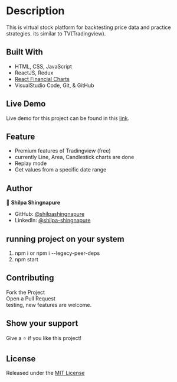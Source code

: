 # Description
This is virtual stock platform for backtesting price data and practice strategies.
its similar to TV(Tradingview).

## Built With

- HTML, CSS, JavaScript 
- ReactJS, Redux 
- [React Financial Charts](https://github.com/react-financial/react-financial-charts)
- VisualStudio Code, Git, & GitHub 

## Live Demo
Live demo for this project can be found in this [link](https://demo-deploying-chart.vercel.app).





## Feature
- Premium features of Tradingview (free)
- currently Line, Area, Candlestick charts are done
- Replay mode
- Get values from a specific date range

## Author

👤 **Shilpa Shingnapure**

- GitHub: [@shilpashingnapure](https://github.com/shilpashingnapure)
- LinkedIn: [@shilpa-shingnapure](https://www.linkedin.com/in/shilpa-shingnapure)

## running project on your system
1. npm i or npm i --legecy-peer-deps
2. npm start

## Contributing
Fork the Project \
Open a Pull Request \
testing, new features are welcome.

## Show your support

Give a ⭐️ if you like this project!

## License

Released under the [MIT License](https://choosealicense.com/licenses/mit/)
